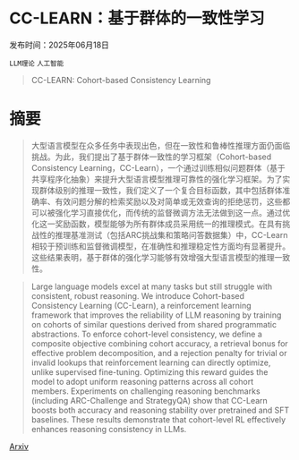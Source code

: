 # CC-LEARN：基于群体的一致性学习

发布时间：2025年06月18日

`LLM理论` `人工智能`

> CC-LEARN: Cohort-based Consistency Learning

# 摘要

> 大型语言模型在众多任务中表现出色，但在一致性和鲁棒性推理方面仍面临挑战。为此，我们提出了基于群体一致性的学习框架（Cohort-based Consistency Learning，CC-Learn），一个通过训练相似问题群体（基于共享程序化抽象）来提升大型语言模型推理可靠性的强化学习框架。为了实现群体级别的推理一致性，我们定义了一个复合目标函数，其中包括群体准确率、有效问题分解的检索奖励以及对简单或无效查询的拒绝惩罚，这些都可以被强化学习直接优化，而传统的监督微调方法无法做到这一点。通过优化这一奖励函数，模型能够为所有群体成员采用统一的推理模式。在具有挑战性的推理基准测试（包括ARC挑战集和策略问答数据集）中，CC-Learn相较于预训练和监督微调模型，在准确性和推理稳定性方面均有显著提升。这些结果表明，基于群体的强化学习能够有效增强大型语言模型的推理一致性。

> Large language models excel at many tasks but still struggle with consistent, robust reasoning. We introduce Cohort-based Consistency Learning (CC-Learn), a reinforcement learning framework that improves the reliability of LLM reasoning by training on cohorts of similar questions derived from shared programmatic abstractions. To enforce cohort-level consistency, we define a composite objective combining cohort accuracy, a retrieval bonus for effective problem decomposition, and a rejection penalty for trivial or invalid lookups that reinforcement learning can directly optimize, unlike supervised fine-tuning. Optimizing this reward guides the model to adopt uniform reasoning patterns across all cohort members. Experiments on challenging reasoning benchmarks (including ARC-Challenge and StrategyQA) show that CC-Learn boosts both accuracy and reasoning stability over pretrained and SFT baselines. These results demonstrate that cohort-level RL effectively enhances reasoning consistency in LLMs.

[Arxiv](https://arxiv.org/abs/2506.15662)